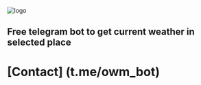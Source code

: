 ![logo](https://user-images.githubusercontent.com/69617058/172456633-6d025208-5e0a-4b0d-9842-2a630dc4d6a7.png)
## Free telegram bot to get current weather in selected place
# [Contact] (t.me/owm_bot)
